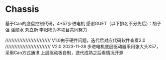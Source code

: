 # Chassis
基于Can的底盘控制代码，4*57步进电机
感谢GUET（以下排名不分先后）：胡子强 潘顺水 刘立新 李阳彬为本项目共同努力



/////////////////////////////
V1.0由于硬件问题，迭代后对应代码软件查看2.0
/////////////////////////////
V2.0  2023-11-28
步进电机底层驱动器采用张大头X57，采用Can方式通讯
上层驱动板自制，迭代成熟之后看情况开源
